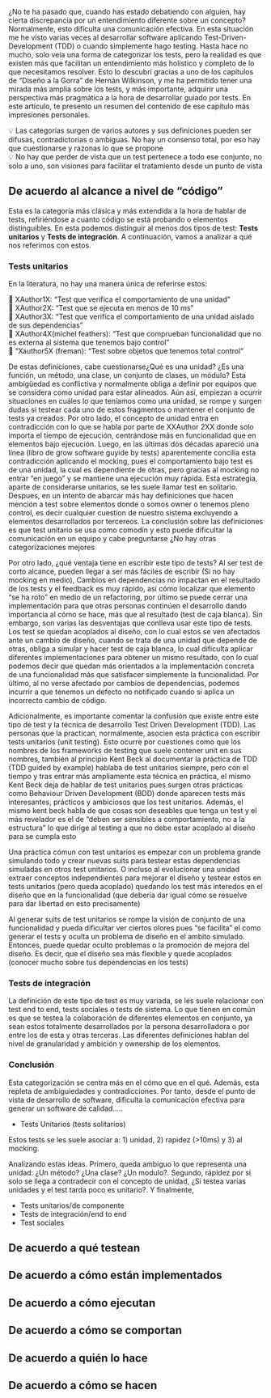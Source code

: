 ¿No te ha pasado que, cuando has estado debatiendo con alguien, hay cierta discrepancia por un entendimiento diferente sobre un concepto? Normalmente, esto dificulta una comunicación efectiva. En esta situación me he visto varias veces al desarrollar software aplicando Test-Driven-Development (TDD) o cuando simplemente hago testing. Hasta hace no mucho, solo veía una forma de categorizar los tests, pero la realidad es que existen más que facilitan un entendimiento más holístico y completo de lo que necesitamos resolver. Esto lo descubrí gracias a uno de los capítulos de “Diseño a la Gorra” de Hernán Wilkinson, y me ha permitido tener una mirada más amplia sobre los tests, y más importante, adquirir una perspectiva más pragmática a la hora de desarrollar guiado por tests. En este artículo, te presento un resumen del contenido de ese capítulo más impresiones personales.

<aside> 💡 Las categorías surgen de varios autores y sus definiciones pueden ser difusas, contradictorias o ambiguas. No hay un consenso total, por eso hay que cuestionarse y razonas lo que se propone

</aside>

<aside> 💡 No hay que perder de vista que un test pertenece a todo ese conjunto, no solo a uno, son visiones para facilitar el tratamiento desde un punto de vista

</aside>

## De acuerdo al alcance a nivel de “código”

Esta es la categoría más clásica y más extendida a la hora de hablar de tests, refiriéndose a cuanto código se está probando o elementos distinguibles. En esta podemos distinguir al menos dos tipos de test: **Tests unitarios** y **Tests de integración**. A continuación, vamos a analizar a qué nos referimos con estos.

### Tests unitarios

En la literatura, no hay una manera única de referirse estos:

<aside> 📖 XAuthor1X: “Test que verifica el comportamiento de una unidad”

</aside>

<aside> 📖 XAuthor2X: “Test que se ejecuta en menos de 10 ms”

</aside>

<aside> 📖 XAuthor3X: “Test que verifica el comportamiento de una unidad aislado de sus dependencias”

</aside>

<aside> 📖 XAuthor4X(michel feathers): “Test que comprueban funcionalidad que no es externa al sistema que tenemos bajo control”

</aside>

<aside> 📖 “Xauthor5X (freman): “Test sobre objetos que tenemos total control”

</aside>

De estas definiciones, cabe cuestionarse¿Qué es una unidad? ¿Es una función, un método, una clase, un conjunto de clases, un módulo? Esta ambigüedad es conflictiva y normalmente obliga a definir por equipos que se considera como unidad para estar alineados. Aún así, empiezan a ocurrir situaciones en cuáles lo que teníamos como una unidad, se rompe y surgen dudas si testear cada uno de estos fragmentos o mantener el conjunto de tests ya creados. Por otro lado, el concepto de unidad entra en contradicción con lo que se habla por parte de XXAuthor 2XX donde solo importa el tiempo de ejecución, centrándose más en funcionalidad que en elementos bajo ejecución. Luego, en las últimas dos décadas apareció una línea (libro de grow software guyide by tests) aparentemente concilia esta contradicción aplicando el mocking, pues el comportamiento bajo test es de una unidad, la cual es dependiente de otras, pero gracias al mocking no entrar “en juego” y se mantiene una ejecución muy rápida. Esta estrategia, aparte de considerarse unitarios, se les suele llamar test en solitario. Despues, en un intento de abarcar más hay definiciones que hacen mención a test sobre elementos donde o somos owner o tenemos pleno control, es decir cualquier cuestion de nuestro sistema excluyendo a elementos desarrollados por tercereos. La conclusión sobre las definiciones es que test unitario se usa como comodín y esto puede dificultar la comunicación en un equipo y cabe preguntarse ¿No hay otras categorizaciones mejores

Por otro lado, ¿qué ventaja tiene en escribir este tipo de tests? Al ser test de corto alcance, pueden llegar a ser más fáciles de escribir (Si no hay mocking en medio), Cambios en dependencias no impactan en el resultado de los tests y el feedback es muy rápido, así cómo localizar que elemento “se ha roto” en medio de un refactoring, por último se puede cerrar una implementación para que otras personas continúen el desarrollo dando importancia al cómo se hace, más que al resultado (test de caja blanca). Sin embargo, son varias las desventajas que conlleva usar este tipo de tests. Los test se quedan acoplados al diseño, con lo cual estos se ven afectados ante un cambio de diseño, cuando se trata de una unidad que depende de otras, obliga a simular y hacer test de caja blanca, lo cual dificulta aplicar diferentes implementaciones para obtener un mismo resultado, con lo cual podemos decir que quedan más orientados a la implementación concreta de una funcionalidad más que satisfacer simplemente la funcionalidad. Por último, al no verse afectado por cambios de dependencias, podemos incurrir a que tenemos un defecto no notificado cuando si aplica un incorrecto cambio de código.

Adicionalmente, es importante comentar la confusión que existe entre este tipo de test y la técnica de desarrollo Test Driven Development (TDD). Las personas que la practican, normalmente, asocien esta práctica con escribir tests unitarios (unit testing). Esto ocurre por cuestiones como que los nombres de los frameworks de testing que suele contener unit en sus nombres, también al principio Kent Beck al documentar la práctica de TDD (TDD guided by example) hablaba de test unitarios siempre, pero con el tiempo y tras entrar más ampliamente esta técnica en práctica, el mismo Kent Beck deja de hablar de test unitarios pues surgen otras prácticas como Behaviour Driven Development (BDD) donde aparecen tests más interesantes, prácticos y ambiciosos que los test unitarios. Además, el mismo kent beck habla de que cosas son deseables que tenga un test y el más revelador es el de “deben ser sensibles a comportamiento, no a la estructura” lo que dirige al testing a que no debe estar acoplado al diseño para se cumpla esto

Una práctica cómun con test unitarios es empezar con un problema grande simulando todo y crear nuevas suits para testear estas dependencias simuladas en otros test unitarios. O incluso al evolucionar una unidad extraer conceptos independientes para mejorar el diseño y testear estos en tests unitarios (pero queda acoplado) quedando los test más interedos en el diseño que en la funcionalidad (que debería dar igual cómo se resuelve para dar libertad en esto precisamente)

Al generar suits de test unitarios se rompe la visión de conjunto de una funcionalidad y pueda dificultar ver ciertos olores pues “se facilita” el como generar el tests y oculta un problema de diseño en el ambito simulado. Entonces, puede quedar oculto problemas o la promoción de mejora del diseño. Es decir, que el diseño sea más flexible y quede acoplados (conocer mucho sobre tus dependencias en los tests)

### Tests de integración

La definición de este tipo de test es muy variada, se les suele relacionar con test end to end, tests sociales o tests de sistema. Lo que tienen en común es que se testea la colaboración de diferentes elementos en conjunto, ya sean estos totalmente desarrollados por la persona desarrolladora o por entre los de esta y otras terceras. Las diferentes definiciones hablan del nivel de granularidad y ambición y ownership de los elementos.

### Conclusión

Esta categorización se centra más en el cómo que en el qué. Además, esta repleta de ambiguiedades y contradicciones. Por tanto, desde el punto de vista de desarrollo de software, dificulta la comunicación efectiva para generar un software de calidad…..

- Tests Unitarios (tests solitarios)

Estos tests se les suele asociar a: 1) unidad, 2) rapidez (>10ms) y 3) al mocking.

Analizando estas ideas. Primero, queda ambiguo lo que representa una unidad: ¿Un método? ¿Una clase? ¿Un modulo?. Segundo, rápidez por si solo se llega a contradecir con el concepto de unidad, ¿Si testea varias unidades y el test tarda poco es unitario?. Y finalmente,

- Tests unitarios/de componente
- Tests de integración/end to end
- Test sociales

## De acuerdo a qué testean

## De acuerdo a cómo están implementados

## De acuerdo a cómo ejecutan

## De acuerdo a cómo se comportan

## De acuerdo a quién lo hace

## De acuerdo a cómo se hacen


